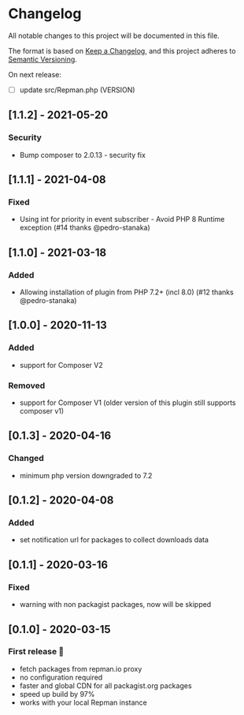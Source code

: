 # Changelog

All notable changes to this project will be documented in this file.

The format is based on [Keep a Changelog](https://keepachangelog.com/en/1.0.0/),
and this project adheres to [Semantic Versioning](https://semver.org/spec/v2.0.0.html).

On next release:
- [ ] update src/Repman.php (VERSION)

## [1.1.2] - 2021-05-20
### Security
- Bump composer to 2.0.13 - security fix

## [1.1.1] - 2021-04-08
### Fixed
- Using int for priority in event subscriber - Avoid PHP 8 Runtime exception (#14 thanks @pedro-stanaka)

## [1.1.0] - 2021-03-18
### Added
- Allowing installation of plugin from PHP 7.2+ (incl 8.0) (#12 thanks @pedro-stanaka)

## [1.0.0] - 2020-11-13
### Added
- support for Composer V2

### Removed
- support for Composer V1 (older version of this plugin still supports composer v1)

## [0.1.3] - 2020-04-16
### Changed
- minimum php version downgraded to 7.2

## [0.1.2] - 2020-04-08
### Added
- set notification url for packages to collect downloads data 

## [0.1.1] - 2020-03-16
### Fixed
- warning with non packagist packages, now will be skipped

## [0.1.0] - 2020-03-15
### First release :tada:
- fetch packages from repman.io proxy
- no configuration required
- faster and global CDN for all packagist.org packages
- speed up build by 97%
- works with your local Repman instance
